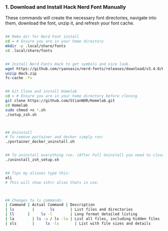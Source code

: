 ### 1. Download and Install Hack Nerd Font Manually

These commands will create the necessary font directories, navigate into them, download the font, unzip it, and refresh your font cache.

```bash

## Make dir for Nerd Font install
cd ~ # Ensure you are in your home directory
mkdir -p .local/share/fonts 
cd .local/share/fonts


## Install Nerd Fonts Hack to get symbols and nice look.
wget https://github.com/ryanoasis/nerd-fonts/releases/download/v3.4.0/Hack.zip
unzip Hack.zip
fc-cache -fv


## Git Clone and install Homelab
cd ~ # Ensure you are in your home directory before cloning
git clone https://github.com/StianNOR/Homelab.git
cd Homelab
sudo chmod +x *.sh
./setup_zsh.sh



## Uninstall
# To remove portainer and docker simply run:
./portainer_docker_uninstall.sh


## To uninstall everything run. (After Full Uninstall you need to close terminal window and open new on.)
./uninstall_zsh_setup.sh


## Tips my aliases type this:
ali
# This will show zshrc alias thats in use.



## Changes to ls commands:
| Command |	Actual Command | Description
| ls	    |       ls       | List files and directories
| ll      |    	ls -l	     | Long format detailed listing
| la	    | ls -a / ls -la | List all files, including hidden files 
| sls	    |     ls -ls	   | List with file sizes and details
